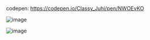 codepen: https://codepen.io/Classy_Juhi/pen/NWOEvKO

![image](https://github.com/ClassyJuhi/CSS-Design-Lab/assets/103419567/39efe57e-ca81-44a1-b24d-5ea922afe3bd)


![image](https://github.com/ClassyJuhi/CSS-Design-Lab/assets/103419567/27042912-7547-4148-956e-49c8608a759c)
